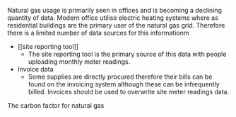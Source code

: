 Natural gas usage is primarily seen in offices and is becoming a declining quantity of data. Modern office utilise electric heating systems where as residential buildings are the primary user of the natural gas grid. Therefore there is a limited number of data sources for this informationm
- [[site reporting tool]]
	- The site reporting tool is the primary source of this data with people uploading monthly meter readings. 
- Invoice data
	- Some supplies are directly procured therefore their bills can be found on the invoicing system although these can be infrequently billed. Invoices should be used to overwrite site meter readings data.

The carbon factor for natural gas